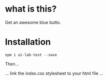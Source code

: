 # what is this?

Get an awesome blue butto.

# Installation

`npm i ui-lab-test --save`

Then...

...
link the index.css stylesheet to your html file 
...
